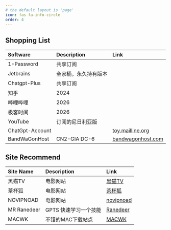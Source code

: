 ```yaml
---
# the default layout is 'page'
icon: fas fa-info-circle
order: 4
---
```


## Shopping List

| Software        | Description  | Link                                                             |
|:----------------|:-------------|:-----------------------------------------------------------------|
| 1-Password      | 共享订阅         |                                                                  |
| Jetbrains       | 全家桶，永久持有版本   
| Chatgpt-Plus    | 共享订阅         
| 知乎              | 2024         
| 哔哩哔哩            | 2026         
| 极客时间            | 2026         
| YouTube         | 订阅的尼日利亚版     
| ChatGpt-Account |              | [toy.mailline.org](https://toy.mailline.org/)                    
| BandWaGonHost   | CN2-GIA DC-6 | [bandwagonhost.com](https://bandwagonhost.com/aff.php?aff=73397) 


## Site Recommend

| Site Name | Description   | Link                          |
|:----------|:--------------|:------------------------------|
|黑猫TV           | 电影网站          | [黑猫TV](https://heimaotv.vip/) |
|茶杯狐           | 电影网站              | [茶杯狐](https://cupfox.love/)   |
|NOVIPNOAD|  电影网站             |[novipnoad](https://www.novipnoad.net/)|
|MR Ranedeer| GPTS 快速学习一个技能 |[Ranedeer](https://github.com/JushBJJ/Mr.-Ranedeer-AI-Tutor)|
| MACWK| 不错的MAC下载站点    |[MACWK](https://www.macwk.com/)|
